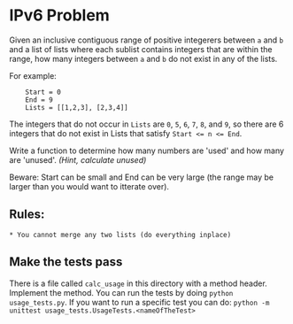 IPv6 Problem
============
Given an inclusive contiguous range of positive integerers between `a` and `b`
and a list of lists where each sublist contains integers that are within the range,
how many integers between `a` and `b` do not exist in any of the lists.

For example:

```
    Start = 0
    End = 9
    Lists = [[1,2,3], [2,3,4]]
```

The integers that do not occur in `Lists` are `0`, `5`, `6`, `7`, `8`, and `9`, so there are 6 integers that do not exist in Lists that satisfy `Start <= n <= End`.

Write a function to determine how many numbers are 'used' and how many are
'unused'. _(Hint, calculate unused)_

Beware: Start can be small and End can be very large (the range may be larger
than you would want to itterate over).

Rules:
------
    * You cannot merge any two lists (do everything inplace)

Make the tests pass
-------------------
There is a file called `calc_usage` in this directory with a method header.
Implement the method. You can run the tests by doing `python usage_tests.py`.
If you want to run a specific test you can do: `python -m unittest
usage_tests.UsageTests.<nameOfTheTest>`
